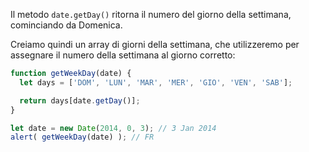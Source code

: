 Il metodo `date.getDay()` ritorna il numero del giorno della settimana, cominciando da Domenica.

Creiamo quindi un array di giorni della settimana, che utilizzeremo per assegnare il numero della settimana al giorno corretto:

```js run
function getWeekDay(date) {
  let days = ['DOM', 'LUN', 'MAR', 'MER', 'GIO', 'VEN', 'SAB'];

  return days[date.getDay()];
}

let date = new Date(2014, 0, 3); // 3 Jan 2014
alert( getWeekDay(date) ); // FR
```
